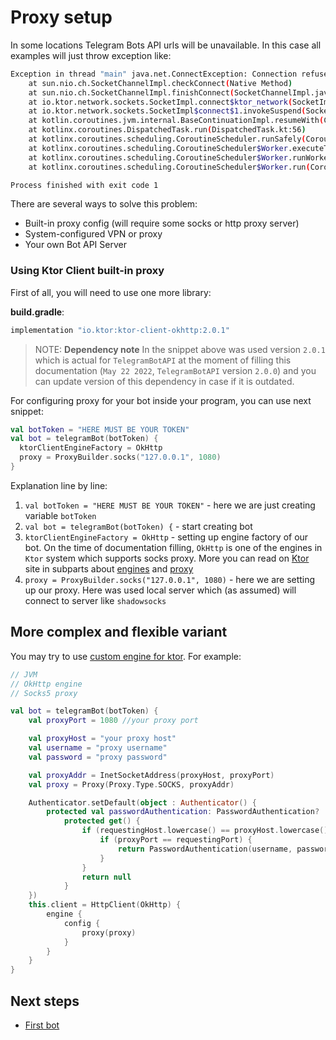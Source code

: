 # Proxy setup

In some locations Telegram Bots API urls will be unavailable. In this case all examples will just throw exception like:

```bash
Exception in thread "main" java.net.ConnectException: Connection refused
	at sun.nio.ch.SocketChannelImpl.checkConnect(Native Method)
	at sun.nio.ch.SocketChannelImpl.finishConnect(SocketChannelImpl.java:717)
	at io.ktor.network.sockets.SocketImpl.connect$ktor_network(SocketImpl.kt:36)
	at io.ktor.network.sockets.SocketImpl$connect$1.invokeSuspend(SocketImpl.kt)
	at kotlin.coroutines.jvm.internal.BaseContinuationImpl.resumeWith(ContinuationImpl.kt:33)
	at kotlinx.coroutines.DispatchedTask.run(DispatchedTask.kt:56)
	at kotlinx.coroutines.scheduling.CoroutineScheduler.runSafely(CoroutineScheduler.kt:571)
	at kotlinx.coroutines.scheduling.CoroutineScheduler$Worker.executeTask(CoroutineScheduler.kt:738)
	at kotlinx.coroutines.scheduling.CoroutineScheduler$Worker.runWorker(CoroutineScheduler.kt:678)
	at kotlinx.coroutines.scheduling.CoroutineScheduler$Worker.run(CoroutineScheduler.kt:665)

Process finished with exit code 1
```

There are several ways to solve this problem:

* Built-in proxy config (will require some socks or http proxy server)
* System-configured VPN or proxy
* Your own Bot API Server

### Using Ktor Client built-in proxy

First of all, you will need to use one more library:

**build.gradle**:

```groovy
implementation "io.ktor:ktor-client-okhttp:2.0.1"
```

> NOTE: **Dependency note**
> In the snippet above was used version `2.0.1` which is actual for `TelegramBotAPI` at the moment of filling this documentation (`May 22 2022`, `TelegramBotAPI` version `2.0.0`) and you can update version of this dependency in case if it is outdated.

For configuring proxy for your bot inside your program, you can use next snippet:

```kotlin
val botToken = "HERE MUST BE YOUR TOKEN"
val bot = telegramBot(botToken) {
  ktorClientEngineFactory = OkHttp
  proxy = ProxyBuilder.socks("127.0.0.1", 1080)
}
```

Explanation line by line:

1. `val botToken = "HERE MUST BE YOUR TOKEN"` - here we are just creating variable `botToken`
2. `val bot = telegramBot(botToken) {` - start creating bot
3. `ktorClientEngineFactory = OkHttp` - setting up engine factory of our bot. On the time of documentation filling, `OkHttp` is one of the engines in `Ktor` system which supports socks proxy. More you can read on [Ktor](https://ktor.io) site in subparts about [engines](https://ktor.io/clients/http-client/engines.html#okhttp) and [proxy](https://ktor.io/clients/http-client/features/proxy.html)
4. `proxy = ProxyBuilder.socks("127.0.0.1", 1080)` - here we are setting up our proxy. Here was used local server which (as assumed) will connect to server like `shadowsocks`

## More complex and flexible variant

You may try to use [custom engine for ktor](https://ktor.io/docs/http-client-engines.html). For example:

```kotlin
// JVM
// OkHttp engine
// Socks5 proxy

val bot = telegramBot(botToken) {
    val proxyPort = 1080 //your proxy port

    val proxyHost = "your proxy host"
    val username = "proxy username"
    val password = "proxy password"

    val proxyAddr = InetSocketAddress(proxyHost, proxyPort)
    val proxy = Proxy(Proxy.Type.SOCKS, proxyAddr)

    Authenticator.setDefault(object : Authenticator() {
        protected val passwordAuthentication: PasswordAuthentication?
            protected get() {
                if (requestingHost.lowercase() == proxyHost.lowercase()) {
                    if (proxyPort == requestingPort) {
                        return PasswordAuthentication(username, password.toCharArray())
                    }
                }
                return null
            }
    })
    this.client = HttpClient(OkHttp) {
        engine {
            config {
                proxy(proxy)
            }
        }
    }
}
```

## Next steps

* [First bot](first-bot.md)